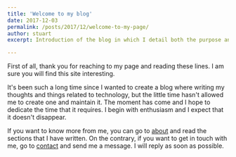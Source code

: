 ```yaml
---
title: 'Welcome to my blog'
date: 2017-12-03
permalink: /posts/2017/12/welcome-to-my-page/
author: stuart
excerpt: Introduction of the blog in which I detail both the purpose and the content of this site.

---
```


First of all, thank you for reaching to my page and reading these lines. I am sure you will find this site interesting.

It's been such a long time since I wanted to create a blog where writing my thoughts and things related to technology, but the little time
hasn't allowed me to create one and maintain it. The moment has come and I hope to dedicate the time that it requires. I begin with
enthusiasm and I expect that it doesn't disappear.

If you want to know more from me, you can go to [about](https://cris21395.github.io/about) and read the sections that I have written. On 
the contrary, if you want to get in touch with me, go to [contact](https://cris21395.github.io/contact) and send me a message. I will reply 
as soon as possible.


